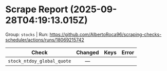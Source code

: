 # Scrape Report (2025-09-28T04:19:13.015Z)

Group: `stocks`  |  Run: https://github.com/AlbertoRoca96/scraping-checks-scheduler/actions/runs/18069215742

| Check | Changed | Keys | Error |
|---|:---:|:--|:--|
| `stock_ntdoy_global_quote` | — |  |  |
